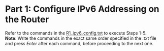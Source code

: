 # Part 1: Configure IPv6 Addressing on the Router
Refer to the commands in the [R1_ipv6_config.txt](/Router_ipv6_config.txt) to execute Steps 1-5.<br>
**Note**: Write the commands in the exact same order specified in the .txt file and press *Enter* after each command, before proceeding to the next one.
